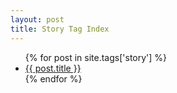 ```yaml
---
layout: post
title: Story Tag Index
---
```

<ul>
{% for post in site.tags['story'] %}
    <li><a href="{{ post.url }}">{{ post.title }}</a></li>
{% endfor %}
</ul>

